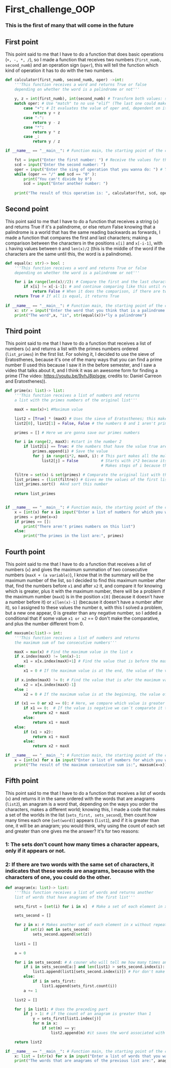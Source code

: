 # First_challenge_OOP

### This is the first of many that will come in the future

## First point

This point said to me that I have to do a function that does basic 
operations (`+, -, *, /`), so I made a function that receives two numbers (`first_numb, second_numb`)
and an operation sign (`oper`), this will tell the function which kind of operation
it has to do with the two numbers.

```python
def calculator(first_numb, second_numb, oper) ->int:
    '''This function receives a word and returns True or false
    depending on whether the word is a palindrome or not'''
    
    y, z = int(first_numb), int(second_numb) # Transform both values: str into values: int, and assigning a variable for each one
    match oper: # Use "match" to no use "elif" (The last one could make the same thing)
        case "+": # It evaluates the value of oper and, dependent on it, makes a determinate operation
            return y + z
        case "-":
            return y - z
        case "*":
            return y * z
        case _:
            return y / z

if __name__ == "__main__": # Function main, the starting point of the code

    fst = input("Enter the first number: ") # Receive the values for the operation
    scd = input("Enter the second number: ")
    oper = input("Enter the sing of operation that you wanna do: ") # You can't dive by 0, so we add a conditional
    while (oper == "/" and scd == "0" ):
        print("You can't divide by 0")
        scd = input("Enter another number: ")
      
    print("The result of this operation is: ", calculator(fst, scd, oper))
```

## Second point

This point said to me that I have to do a function that receives a string (`x`) and returns True if it's a palindrome, or else return False
knowing that a palindrome is a world that has the same reading backwards as forwards, I made a function that compares the first and last characters; 
making a comparison between the characters in the positions `x[i]` and `x[-i-1]`, with `i` having values between `0` and `len(x)/2` (this is the middle of the word
if the characters are the same until this, the word is a palindrome).

```python
def equal(x: str)-> bool :
    '''This function receives a word and returns True or false
    depending on whether the word is a palindrome or not'''

    for i in range(len(x)//2): # Compare the first and the last character, the second and the penultimate  
        if x[i] != x[-i-1]: # and continue comparing like this until reaching the characters that are in the middle of the word
            return False # When it does the comparison, if there are two different characters, it returns false
    return True # If all is equal, it returns True
    
if __name__ == "__main__": # Function main, the starting point of the code
    x: str = input("Enter the word that you think that is a palindrome:")
    print("The word",x, "is", str(equal(x))+"ly a palindrome")
```

## Third point

This point said to me that I have to do a function that receives a list of numbers (`x`) and returns a list with the primes numbers ordered (`list_primes`) in the first list. 
For solving it, I decided to use the sieve of Eratosthenes, because it's one of the many ways that you can find a prime number (I used this because I saw it in the
before semester, and I saw a video that talks about it, and I think it was an awesome form for finding a prime (The video: https://youtu.be/9vhJ8jplsgw, credits to: Daniel Carreon and Eratosthenes)). 

```python
def prime(x: list)-> list:
    '''This function receives a list of numbers and returns 
    a list with the primes numbers of the original list'''

    maxX = max(x)+1 #Maximum value

    list2 = [True] * (maxX) # Uses the sieve of Eratosthenes; this makes a list of len(Maximum value+1) of Trues because the maximum value could be a prime
    list2[0], list2[1] = False, False # the numbers 0 and 1 aren't primes

    primes = [] # Here we are gonna save our primes numbers

    for i in range(2, maxX): #start in the number 2
        if list2[i] == True: # the numbers that have the value true are primes numbers
            primes.append(i) # Save the value
            for j in range(i*2, maxX, i): # This part makes all the multiples of value True (i) will be False
                list2[j] = False          # Starts with i*2 because its the first multiple of i
                                          # Makes steps of i because the multiples of i => i+i+i = 3i

    filtre = set(x) & set(primes) # Comparate the original list with the prime list
    list_primes = (list(filtre)) # Gives me the values of the first list that are primes numbes
    list_primes.sort()  #And sort this number
    
    return list_primes


if __name__ == "__main__": # Function main, the starting point of the code
    x = [int(x) for x in input("Enter a list of numbers for which you want to know the primes numbers that it contains,\nwith a space between each number: \n").split()]
    primes = prime(x=x)
    if primes == []:
        print("There aren't primes numbers on this list")
    else:
        print("The primes in the list are:", primes)

```

## Fourth point

This point said to me that I have to do a function that receives a list of numbers (`x`) and gives the maximum summation of two consecutive numbers (`maxX + (a variable)`), 
I know that in the summary will be the maximum number  of the list, so I decided to find this maximum number after that, find the numbers before `x1` and after `x2` it, and compare it for
knowing which is greater, plus it with the maximum number, there will be a problem if the maximum number (`maxX`) is in the position `x[0]` (because it doesn't have a number before it)
or `x[len(x)-1]` (because it doesn't have a number after it), so I assigned to these values the number `0`, with this I solved a problem, but a new one 
appear, 0 is greater than any negative number, so I added a conditional that if some value `x1 or x2` == 0  don't make the comparative, and plus the number different from 0.

```python
def maxsum(x:list)-> int:
    '''This function receives a list of numbers and returns 
    the maximum sum of two consecutive numbers'''

    maxX = max(x) # Find the maximum value in the list x
    if x.index(maxX) != len(x)-1:
        x1 = x[x.index(maxX)+1] # Find the value that is before the maximum value, and save it in a variable
    else: 
        x1 = 0 # If the maximum value is at the end, the value of the variable will be 0

    if x.index(maxX) != 0: # Find the value that is afer the maximum value, and save it in a variable
        x2 = x[x.index(maxX)-1]
    else : 
        x2 = 0 # If the maximum value is at the beginning, the value of the variable will be 0

    if (x1 == 0 or x2 == 0): # Here, we compare which value is greater and operate it with the maximum value
        if x1 == 0:  # If the value is negative we can´t comparate it to 0
            return x2 + maxX
        else: 
            return x1 + maxX  
    else:
        if (x1 > x2):
            return x1 + maxX
        else:
            return x2 + maxX

if __name__ == "__main__": # Function main, the starting point of the code
    x = [int(x) for x in input("Enter a list of numbers for which you want to know the maximum consecutive sum,\nwith a space between each number: \n").split()]
    print("The result of the maximum consecutive sum is:", maxsum(x=x))

```

## Fifth point

This point said to me that I have to do a function that receives a list of words (`x`) and returns it in the same ordered with the words that are anagrams (`list2`),
an anagram is a word that, depending on the ways you order the characters, makes a different world; knowing this, I made a code that makes 
a set of the worlds in the list (`sets_first, sets_second`), then count how many times each one (`set(word)`) appears (`list1`), and if it is greater than one, it will be an anagram; you 
would think, why using the count of each set and greater than one gives me the answer? It's for two reasons:
### 1: The sets don't count how many times a character appears, only if it appears or not.
### 2: If there are two words with the same set of characters, it indicates that these words are anagrams, because with the characters of one, you could do the other.

```python
def anagram(x: list)-> list:
    '''This function receives a list of words and returns another 
    list of words that have anagrams of the first list'''

    sets_first = [set(i) for i in x]  # Make a set of each element in x (our original list)

    sets_second = [] 

    for z in x: # Makes another set of each element in x without repeat elements
        if set(z) not in sets_second: 
            sets_second.append(set(z))
    
    list1 = []

    a = 0 

    for i in sets_second: # A couner who will tell me how many times an anagram appears
        if i in sets_second[a:] and len(list1) > sets_second.index(i): # This part helps me to know if a count of an anagram has appeared before
            list1.append(list1[sets_second.index(i)]) # For don't make the same count many times
        else:
            if i in sets_first:
                list1.append(sets_first.count(i))
        a += 1

    list2 = []

    for j in list1: # Uses the preceding part 
        if j > 1: # if the count of an anagram is greater than 1 
            y = sets_first[list1.index(j)]
            for m in x:
                if set(m) == y:
                    list2.append(m) #it saves the word associated with the anagram

    return list2

if __name__ == "__main__": # Function main, the starting point of the code 
    x: list = [str(x) for x in input("Enter a list of words that you want to know if they are anagrams or not, \neach word separated by spaces and without capital letters: \n").split()] 
    print("The words that are anagrams of the previous list are:", anagram(x=x)) 

```
